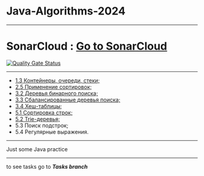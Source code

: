 # Java-Algorithms-2024
***
# SonarCloud : [Go to SonarCloud](https://sonarcloud.io/project/configuration/GitHubActions?id=Kostyanych2018_Java-Algorithms-2024)
[![Quality Gate Status](https://sonarcloud.io/api/project_badges/measure?project=Kostyanych2018_Java-Algorithms-2024&metric=alert_status)](https://sonarcloud.io/summary/new_code?id=Kostyanych2018_Java-Algorithms-2024)
***
- [1.3 Контейнеры, очереди, стеки;](https://github.com/Kostyanych2018/Java-Algorithms-2024/tree/Tasks/1.3.DataStructures)
- [2.5 Применение сортировок;](https://github.com/Kostyanych2018/Java-Algorithms-2024/tree/Tasks/2.5.ApplicationOfSorts)
- [3.2 Деревья бинарного поиска;](https://github.com/Kostyanych2018/Java-Algorithms-2024/tree/Tasks/3.2.BinarySearchTrees)
- [3.3 Сбалансированные деревья поиска;](https://github.com/Kostyanych2018/Java-Algorithms-2024/tree/Tasks/3.3.BalancedSearchTrees)
- [3.4 Хеш-таблицы;](https://github.com/Kostyanych2018/Java-Algorithms-2024/tree/Tasks/3.4.HashTables)
- [5.1 Сортировка строк;](https://github.com/Kostyanych2018/Java-Algorithms-2024/tree/Tasks/5.1.SortingStrings)
- [5.2 Trie-деревья;](https://github.com/Kostyanych2018/Java-Algorithms-2024/tree/5.2/5.2.TrieTrees)
- 5.3 Поиск подстрок;
- 5.4 Регулярные выражения.
***
Just some Java practice
***
to see tasks go to ***Tasks branch***
